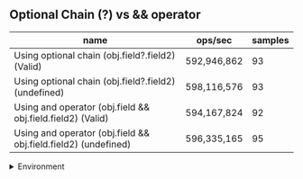 ## Optional Chain (?) vs && operator

|name|ops/sec|samples|
|-|-|-|
|Using optional chain (obj.field?.field2) (Valid)|592,946,862|93|
|Using optional chain (obj.field?.field2) (undefined)|598,116,576|93|
|Using and operator (obj.field && obj.field.field2) (Valid)|594,167,824|92|
|Using and operator (obj.field && obj.field.field2) (undefined)|596,335,165|95|


<details>
<summary>Environment</summary>

* __Machine:__ linux x64 | 2 vCPUs | 6.8GB Mem
* __Run:__ Wed Oct 25 2023 04:13:48 GMT+0000 (Coordinated Universal Time)
</details>

<!--
{"environment":{"platform":"linux","arch":"x64","cpus":2,"totalMemory":6.759746551513672},"benchmarks":[{"name":"Using optional chain (obj.field?.field2) (Valid)","opsSec":592946861.974609,"samples":9},{"name":"Using optional chain (obj.field?.field2) (undefined)","opsSec":598116576.1638625,"samples":7},{"name":"Using and operator (obj.field && obj.field.field2) (Valid)","opsSec":594167824.2057695,"samples":6},{"name":"Using and operator (obj.field && obj.field.field2) (undefined)","opsSec":596335164.816092,"samples":6}]}-->

